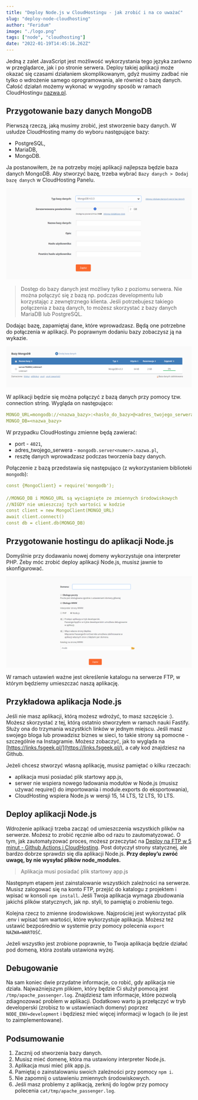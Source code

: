 ```yaml
---
title: "Deploy Node.js w CloudHostingu - jak zrobić i na co uważać"
slug: "deploy-node-cloudhosting"
author: "Feridum"
image: "./logo.png"
tags: ["node", "cloudhosting"]
date: "2022-01-19T14:45:16.262Z"
---
```


Jedną z zalet JavaScript jest możliwość wykorzystania tego języka zarówno w przeglądarce, jak i po stronie serwera. Deploy takiej aplikacji może okazać się czasami działaniem skomplikowanym, gdyż musimy zadbać nie tylko o wdrożenie samego oprogramowania, ale również o bazę danych. Całość działań możemy wykonać w wygodny sposób w ramach CloudHostingu [nazwa.pl](http://nazwa.pl/).

<!--more-->

## Przygotowanie bazy danych MongoDB

Pierwszą rzeczą, jaką musimy zrobić, jest stworzenie bazy danych. W usłudze CloudHosting mamy do wyboru następujące bazy:

- PostgreSQL,
- MariaDB,
- MongoDB.

Ja postanowiłem, że na potrzeby mojej aplikacji najlepsza będzie baza danych MongoDB. Aby stworzyć bazę, trzeba wybrać `Bazy danych > Dodaj bazę danych` w  CloudHosting Panelu.

![dodanie bazy danych](./baza_danych.png)

> Dostęp do bazy danych jest możliwy tylko z poziomu serwera. Nie można połączyć się z bazą np. podczas developmentu lub korzystając z zewnętrznego klienta. Jeśli potrzebujesz takiego połączenia z bazą danych, to możesz skorzystać z bazy danych MariaDB lub PostgreSQL.


Dodając bazę, zapamiętaj dane, które wprowadzasz. Będą one potrzebne do połączenia w aplikacji. Po poprawnym dodaniu bazy zobaczysz ją na wykazie.

![poprawnie dodana baza danych](./nowa_baza_danych.png)

W aplikacji będzie się można połączyć z bazą danych przy pomocy tzw. connection string. Wygląda on następująco:

```yaml
MONGO_URL=mongodb://<nazwa_bazy>:<hasło_do_bazy>@<adres_twojego_serwera>:<port>
MONGO_DB=<nazwa_bazy>
```

W przypadku CloudHostingu zmienne będą zawierać:

- port - `4021`,
- adres_twojego_serwera - `mongodb.server<numer>.nazwa.pl`,
- resztę danych wprowadzasz podczas tworzenia bazy danych.

Połączenie z bazą przedstawia się następująco (z wykorzystaniem biblioteki `mongodb`): 

```yaml
const {MongoClient} = require('mongodb');

//MONGO_DB i MONGO_URL są wyciągnięte ze zmiennych środowiskowych
//NIGDY nie umieszczaj tych wartości w kodzie
const client = new MongoClient(MONGO_URL)
await client.connect()
const db = client.db(MONGO_DB)
```

## Przygotowanie hostingu do aplikacji Node.js

Domyślnie przy dodawaniu nowej domeny wykorzystuje ona interpreter PHP. Żeby móc zrobić deploy aplikacji Node.js, musisz jawnie to skonfigurować.

![przygotowanie hostingu](./przygotowanie_hostingu.png)

W ramach ustawień ważne jest określenie katalogu na serwerze FTP, w którym będziemy umieszczać naszą aplikację.

## Przykładowa aplikacja Node.js

Jeśli nie masz aplikacji, którą możesz wdrożyć, to masz szczęście :). Możesz skorzystać z tej, którą ostatnio stworzyłem w ramach nauki Fastify. Służy ona do trzymania wszystkich linków w jednym miejscu. Jeśli masz swojego bloga lub prowadzisz biznes w sieci, to takie strony są pomocne - szczególnie na Instagramie. Możesz zobaczyć, jak to wygląda na [https://links.fsgeek.pl/](https://links.fsgeek.pl/), a cały kod znajdziesz na Github.

Jeżeli chcesz stworzyć własną aplikację, musisz pamiętać o kilku rzeczach:

- aplikacja musi posiadać plik startowy app.js,
- serwer nie wspiera nowego ładowania modułów w Node.js (musisz używać require() do importowania i module.exports do eksportowania),
- CloudHosting wspiera Node.js w wersji 15, 14 LTS, 12 LTS, 10 LTS.

## Deploy aplikacji Node.js

Wdrożenie aplikacji trzeba zacząć od umieszczenia wszystkich plików na serwerze. Możesz to zrobić ręcznie albo od razu to zautomatyzować. O tym, jak zautomatyzować proces, możesz przeczytać na [Deploy na FTP w 5 minut - Github Actions i CloudHosting](https://fsgeek.pl/post/github-action-deploy-ftp-nazwa-pl-cloudhosting/). Post dotyczył strony statycznej, ale bardzo dobrze sprawdzi się dla aplikacji Node.js. **Przy deploy’u zwróć uwagę, by nie wysyłać plików node_modules.**

> Aplikacja musi posiadać plik startowy app.js

Następnym etapem jest zainstalowanie wszystkich zależności na serwerze. Musisz zalogować się na konto FTP, przejść do katalogu z projektem i wpisać w konsoli `npm install`. Jeśli Twoja aplikacja wymaga zbudowania jakichś plików statycznych, jak np. styli, to pamiętaj o zrobieniu tego.

Kolejna rzecz to zmienne środowiskowe. Najprościej jest wykorzystać plik .env i wpisać tam wartości, które wykorzystuje aplikacja. Możesz też ustawić bezpośrednio w systemie przy pomocy polecenia `export NAZWA=WARTOŚĆ`.

Jeżeli wszystko jest zrobione poprawnie, to Twoja aplikacja będzie działać pod domeną, która została ustawiona wyżej.

## Debugowanie

Na sam koniec dwie przydatne informacje, co robić, gdy aplikacja nie działa. Najważniejszym plikiem, który będzie Ci służył pomocą jest `/tmp/apache_passenger.log`. Znajdziesz tam informacje, które pozwolą zdiagnozować problem w aplikacji. Dodatkowo warto ją przełączyć w tryb developerski (zrobisz to w ustawieniach domeny) poprzez `NODE_ENV=development` i będziesz mieć więcej informacji w logach (o ile jest to zaimplementowane).

## Podsumowanie

1. Zacznij od stworzenia bazy danych.
2. Musisz mieć domenę, która ma ustawiony interpreter Node.js.
3. Aplikacja musi mieć plik app.js.
4. Pamiętaj o zainstalowaniu swoich zależności przy pomocy `npm i`.
5. Nie zapomnij o ustawieniu zmiennych środowiskowych.
6. Jeśli masz problemy z aplikacją, zerknij do logów przy pomocy polecenia `cat/tmp/apache_passenger.log`.